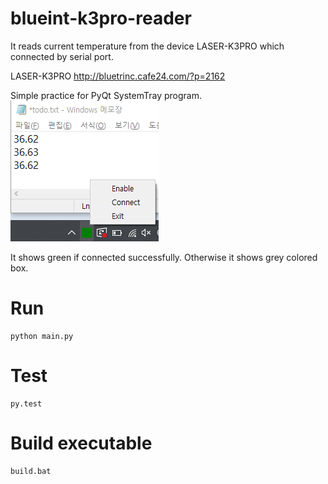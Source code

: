 # blueint-k3pro-reader
It reads current temperature from the device LASER-K3PRO which connected by serial port.

LASER-K3PRO http://bluetrinc.cafe24.com/?p=2162

Simple practice for PyQt SystemTray program.
![image](screenshot.png)

It shows green if connected successfully. Otherwise it shows grey colored box.

# Run
```
python main.py
```

# Test
```
py.test
```

# Build executable
```
build.bat
```